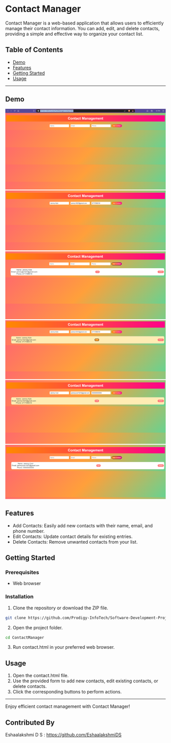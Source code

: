# Contact Manager

Contact Manager is a web-based application that allows users to efficiently manage their contact information. You can add, edit, and delete contacts, providing a simple and effective way to organize your contact list.

## Table of Contents
- [Demo](#demo)
- [Features](#features)
- [Getting Started](#getting-started)
- [Usage](#usage)

---


## Demo
![Home Page](/Contact%20Manager/images/1.png)
![Adding contact details](/Contact%20Manager/images/2.png)
![Saved contact display](/Contact%20Manager/images/3.png)
![clicking edit](/Contact%20Manager/images/4.png)
![Editing the contact](/Contact%20Manager/images/5.png)
![Display of edited contact](/Contact%20Manager/images/6.png)


## Features

- Add Contacts: Easily add new contacts with their name, email, and phone number.
- Edit Contacts: Update contact details for existing entries.
- Delete Contacts: Remove unwanted contacts from your list.

## Getting Started

### Prerequisites

- Web browser

### Installation

1. Clone the repository or download the ZIP file.

```bash
git clone https://github.com/Prodigy-InfoTech/Software-Development-Projects.git

```

2. Open the project folder.

```bash
cd ContactManager

```

3. Run contact.html in your preferred web browser.


## Usage

1. Open the contact.html file.
2. Use the provided form to add new contacts, edit existing contacts, or delete contacts.
3. Click the corresponding buttons to perform actions.
---

Enjoy efficient contact management with Contact Manager!

## Contributed By
Eshaalakshmi D S :  https://github.com/EshaalakshmiDS